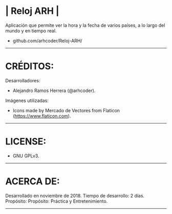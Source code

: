 # | Reloj ARH |

Aplicación que permite ver la hora y la fecha de varios países, a lo largo del mundo y en
tiempo real.

* github.com/arhcoder/Reloj-ARH/
__________________________________________________________________________________________

# CRÉDITOS:

Desarrolladores:
  * Alejandro Ramos Herrera (@arhcoder).

Imágenes utilizadas:
  * Icons made by Mercado de Vectores from Flaticon (https://www.flaticon.com).
__________________________________________________________________________________________

# LICENSE:
  * GNU GPLv3.
__________________________________________________________________________________________

# ACERCA DE:

Desarrollado en noviembre de 2018.
Tiempo de desarrollo: 2 días.
Propósito: Propósito: Práctica y Entretenimiento.
__________________________________________________________________________________________
